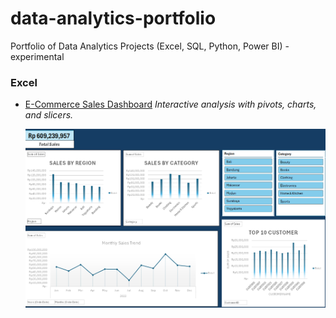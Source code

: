 # data-analytics-portfolio
Portfolio of Data Analytics Projects (Excel, SQL, Python, Power BI) - experimental

### Excel
- [E-Commerce Sales Dashboard](https://github.com/Jotaroou/data-analytics-portfolio/blob/main/excel/ecommerce_sales_dashboard_excercise.xlsx)
  *Interactive analysis with pivots, charts, and slicers.*
  
  ![Dashboard Screenshot](https://github.com/Jotaroou/data-analytics-portfolio/blob/main/excel/first-dashboard.png)
